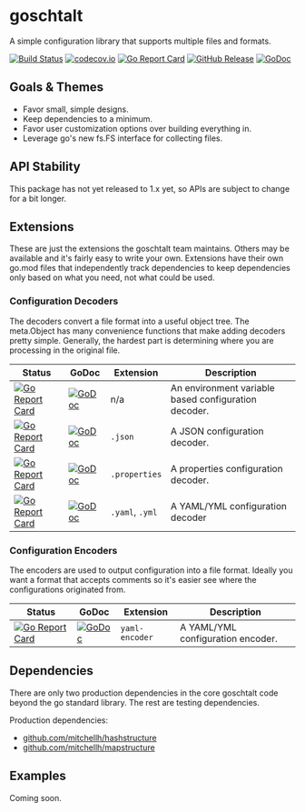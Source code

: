 <!--
SPDX-FileCopyrightText: 2022 Weston Schmidt <weston_schmidt@alumni.purdue.edu>
SPDX-License-Identifier: Apache-2.0
-->
# goschtalt
A simple configuration library that supports multiple files and formats.

[![Build Status](https://github.com/goschtalt/goschtalt/actions/workflows/ci.yml/badge.svg)](https://github.com/goschtalt/goschtalt/actions/workflows/ci.yml)
[![codecov.io](http://codecov.io/github/goschtalt/goschtalt/coverage.svg?branch=main)](http://codecov.io/github/goschtalt/goschtalt?branch=main)
[![Go Report Card](https://goreportcard.com/badge/github.com/goschtalt/goschtalt)](https://goreportcard.com/report/github.com/goschtalt/goschtalt)
[![GitHub Release](https://img.shields.io/github/release/goschtalt/goschtalt.svg)](https://github.com/goschtalt/goschtalt/releases)
[![GoDoc](https://pkg.go.dev/badge/github.com/goschtalt/goschtalt)](https://pkg.go.dev/github.com/goschtalt/goschtalt)

## Goals & Themes

* Favor small, simple designs.
* Keep dependencies to a minimum.
* Favor user customization options over building everything in.
* Leverage go's new fs.FS interface for collecting files.

## API Stability

This package has not yet released to 1.x yet, so APIs are subject to change for
a bit longer.

## Extensions

These are just the extensions the goschtalt team maintains.  Others may be available
and it's fairly easy to write your own.  Extensions have their own go.mod files
that independently track dependencies to keep dependencies only based on what
you need, not what could be used.

### Configuration Decoders

The decoders convert a file format into a useful object tree.  The meta.Object has
many convenience functions that make adding decoders pretty simple.  Generally,
the hardest part is determining where you are processing in the original file.

| Status | GoDoc | Extension | Description |
|--------|-------|-----------|-------------|
| [![Go Report Card](https://goreportcard.com/badge/github.com/goschtalt/env-decoder)](https://goreportcard.com/report/github.com/goschtalt/env-decoder) | [![GoDoc](https://pkg.go.dev/badge/github.com/goschtalt/env-decoder)](https://pkg.go.dev/github.com/goschtalt/env-decoder) | n/a | An environment variable based configuration decoder. |
| [![Go Report Card](https://goreportcard.com/badge/github.com/goschtalt/json-decoder)](https://goreportcard.com/report/github.com/goschtalt/json-decoder) | [![GoDoc](https://pkg.go.dev/badge/github.com/goschtalt/json-decoder)](https://pkg.go.dev/github.com/goschtalt/json-decoder) | `.json` | A JSON configuration decoder. |
| [![Go Report Card](https://goreportcard.com/badge/github.com/goschtalt/properties-decoder)](https://goreportcard.com/report/github.com/goschtalt/properties-decoder) | [![GoDoc](https://pkg.go.dev/badge/github.com/goschtalt/properties-decoder)](https://pkg.go.dev/github.com/goschtalt/properties-decoder) | `.properties` | A properties configuration decoder. |
| [![Go Report Card](https://goreportcard.com/badge/github.com/goschtalt/yaml-decoder)](https://goreportcard.com/report/github.com/goschtalt/yaml-decoder) | [![GoDoc](https://pkg.go.dev/badge/github.com/goschtalt/yaml-decoder)](https://pkg.go.dev/github.com/goschtalt/yaml-decoder) | `.yaml`, `.yml` | A YAML/YML configuration decoder |


### Configuration Encoders

The encoders are used to output configuration into a file format.  Ideally you want
a format that accepts comments so it's easier see where the configurations originated
from.

| Status | GoDoc | Extension | Description |
|--------|-------|-----------|-------------|
| [![Go Report Card](https://goreportcard.com/badge/github.com/goschtalt/yaml-encoder/yaml-encoder)](https://goreportcard.com/report/github.com/goschtalt/yaml-encoder) | [![GoDoc](https://pkg.go.dev/badge/github.com/goschtalt/yaml-encoder)](https://pkg.go.dev/github.com/goschtalt/yaml-encoder) | `yaml-encoder` | A YAML/YML configuration encoder. |


## Dependencies

There are only two production dependencies in the core goschtalt code beyond the
go standard library.  The rest are testing dependencies.

Production dependencies:

* [github.com/mitchellh/hashstructure](https://github.com/mitchellh/hashstructure)
* [github.com/mitchellh/mapstructure](https://github.com/mitchellh/mapstructure)

## Examples

Coming soon.
